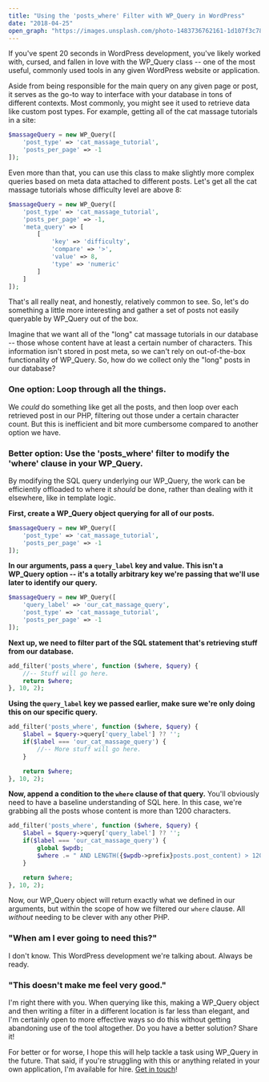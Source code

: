 ```yaml
---
title: "Using the 'posts_where' Filter with WP_Query in WordPress"
date: "2018-04-25"
open_graph: "https://images.unsplash.com/photo-1483736762161-1d107f3c78e1?ixlib=rb-0.3.5&s=761469e5b4fedfc206d9fe3cee4d2d71&auto=format&fit=crop&w=1200&q=100"
---
```


If you've spent 20 seconds in WordPress development, you've likely worked with, cursed, and fallen in love with the WP\_Query class -- one of the most useful, commonly used tools in any given WordPress website or application.

Aside from being responsible for the main query on any given page or post, it serves as the go-to way to interface with your database in tons of different contexts. Most commonly, you might see it used to retrieve data like custom post types. For example, getting all of the cat massage tutorials in a site: 

```php
$massageQuery = new WP_Query([
	'post_type' => 'cat_massage_tutorial',
	'posts_per_page' => -1
]);
```

Even more than that, you can use this class to make slightly more complex queries based on meta data attached to different posts. Let's get all the cat massage tutorials whose difficulty level are above 8: 

```php
$massageQuery = new WP_Query([
	'post_type' => 'cat_massage_tutorial',
	'posts_per_page' => -1,	
	'meta_query' => [
		[
			'key' => 'difficulty',
			'compare' => '>',
			'value' => 8,
			'type' => 'numeric'
		]
	]
]);
```

That's all really neat, and honestly, relatively common to see. So, let's do something a little more interesting and gather a set of posts not easily queryable by WP\_Query out of the box. 

Imagine that we want all of the "long" cat massage tutorials in our database -- those whose content have at least a certain number of characters. This information isn't stored in post meta, so we can't rely on out-of-the-box functionality of WP\_Query. So, how do we collect only the "long" posts in our database? 

### One option: Loop through all the things.

We _could_ do something like get all the posts, and then loop over each retrieved post in our PHP, filtering out those under a certain character count. But this is inefficient and bit more cumbersome compared to another option we have.

### Better option: Use the 'posts\_where' filter to modify the 'where' clause in your WP\_Query. 

By modifying the SQL query underlying our WP\_Query, the work can be efficiently offloaded to where it _should_ be done, rather than dealing with it elsewhere, like in template logic. 

**First, create a WP\_Query object querying for all of our posts.**

```php 
$massageQuery = new WP_Query([
	'post_type' => 'cat_massage_tutorial',
	'posts_per_page' => -1
]);
```

**In our arguments, pass a `query_label` key and value. This isn't a WP\_Query option -- it's a totally arbitrary key we're passing that we'll use later to identify our query.**

```php 
$massageQuery = new WP_Query([
	'query_label' => 'our_cat_massage_query',
	'post_type' => 'cat_massage_tutorial',
	'posts_per_page' => -1
]);
```
**Next up, we need to filter part of the SQL statement that's retrieving stuff from our database.**

```php
add_filter('posts_where', function ($where, $query) {
	//-- Stuff will go here.
	return $where;
}, 10, 2);
```

**Using the `query_label` key we passed earlier, make sure we're only doing this on our specific query.**

```php
add_filter('posts_where', function ($where, $query) {
	$label = $query->query['query_label'] ?? '';
	if($label === 'our_cat_massage_query') {
		//-- More stuff will go here.
	}

	return $where;
}, 10, 2);
```
**Now, append a condition to the `where` clause of that query.** You'll obviously need to have a baseline understanding of SQL here. In this case, we're grabbing all the posts whose content is more than 1200 characters.

```php
add_filter('posts_where', function ($where, $query) {
	$label = $query->query['query_label'] ?? '';
	if($label === 'our_cat_massage_query') {
		global $wpdb;
		$where .= " AND LENGTH({$wpdb->prefix}posts.post_content) > 1200";
	}

	return $where;
}, 10, 2);
```

Now, our WP\_Query object will return exactly what we defined in our arguments, but within the scope of how we filtered our `where` clause. All _without_ needing to be clever with any other PHP. 

### "When am I ever going to need this?"
I don't know. This WordPress development we're talking about. Always be ready.

### "This doesn't make me feel very good."
I'm right there with you. When querying like this, making a WP\_Query object and then writing a filter in a different location is far less than elegant, and I'm certainly open to more effective ways so do this without getting abandoning use of the tool altogether. Do you have a better solution? Share it!

For better or for worse, I hope this will help tackle a task using WP_Query in the future. That said, if you're struggling with this or anything related in your own application, I'm available for hire. [Get in touch](/contact)!

